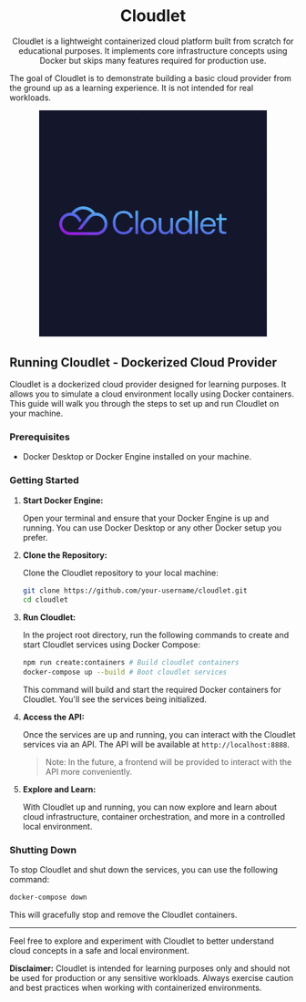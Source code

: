 <h1 align="center">Cloudlet</h1>

<p align="center">
Cloudlet is a lightweight containerized cloud platform built from scratch for educational purposes. It implements core infrastructure concepts using Docker but skips many features required for production use.

The goal of Cloudlet is to demonstrate building a basic cloud provider from the ground up as a learning experience. It is not intended for real workloads.

</p>

<p align="center">
  <img width="400" alt="cloudlet" src="assets/cloudlet.png">
<p/>

## Running Cloudlet - Dockerized Cloud Provider

Cloudlet is a dockerized cloud provider designed for learning purposes. It allows you to simulate a cloud environment locally using Docker containers. This guide will walk you through the steps to set up and run Cloudlet on your machine.

### Prerequisites

- Docker Desktop or Docker Engine installed on your machine.

### Getting Started

1. **Start Docker Engine:**

   Open your terminal and ensure that your Docker Engine is up and running. You can use Docker Desktop or any other Docker setup you prefer.

2. **Clone the Repository:**

   Clone the Cloudlet repository to your local machine:

   ```bash
   git clone https://github.com/your-username/cloudlet.git
   cd cloudlet
   ```

3. **Run Cloudlet:**

   In the project root directory, run the following commands to create and start Cloudlet services using Docker Compose:

   ```bash
   npm run create:containers # Build cloudlet containers
   docker-compose up --build # Boot cloudlet services
   ```

   This command will build and start the required Docker containers for Cloudlet. You'll see the services being initialized.

4. **Access the API:**

   Once the services are up and running, you can interact with the Cloudlet services via an API. The API will be available at `http://localhost:8888`.

   > Note: In the future, a frontend will be provided to interact with the API more conveniently.

5. **Explore and Learn:**

   With Cloudlet up and running, you can now explore and learn about cloud infrastructure, container orchestration, and more in a controlled local environment.

### Shutting Down

To stop Cloudlet and shut down the services, you can use the following command:

```bash
docker-compose down
```

This will gracefully stop and remove the Cloudlet containers.

---

Feel free to explore and experiment with Cloudlet to better understand cloud concepts in a safe and local environment.

**Disclaimer:** Cloudlet is intended for learning purposes only and should not be used for production or any sensitive workloads. Always exercise caution and best practices when working with containerized environments.

